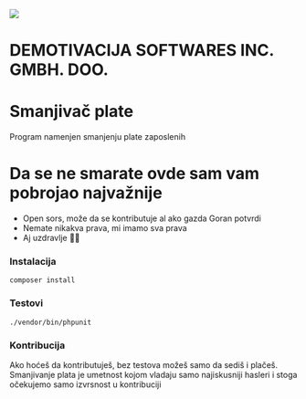 ![](https://avatars.githubusercontent.com/u/116382051?s=200&v=4)
# DEMOTIVACIJA SOFTWARES INC. GMBH. DOO.

# Smanjivač plate
Program namenjen smanjenju plate zaposlenih

# Da se ne smarate ovde sam vam pobrojao najvažnije
- Open sors, može da se kontributuje al ako gazda Goran potvrdi
- Nemate nikakva prava, mi imamo sva prava
- Aj uzdravlje 🍻🍻

### Instalacija
`composer install`

### Testovi
`./vendor/bin/phpunit`

### Kontribucija
Ako hoćeš da kontributuješ, bez testova možeš samo da sediš i plačeš.
Smanjivanje plata je umetnost kojom vladaju samo najiskusniji hasleri i stoga očekujemo samo izvrsnost u kontribuciji




